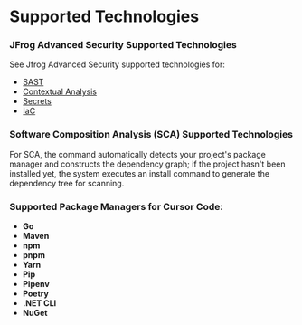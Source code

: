 # Supported Technologies

### JFrog Advanced Security Supported Technologies

See Jfrog Advanced Security supported technologies for:

* [SAST](../../../products/advanced-security/features-and-capabilities/sast/)
* [Contextual Analysis ](../../../products/advanced-security/features-and-capabilities/contextual-analysis-of-cves.md)
* [Secrets](../../../products/advanced-security/features-and-capabilities/secrets-scans/)
* [IaC](../../../products/advanced-security/features-and-capabilities/misconfigurations-scans.md)

### Software Composition Analysis (SCA) Supported Technologies

For SCA, the command automatically detects your project's package manager and constructs the dependency graph; if the project hasn't been installed yet, the system executes an install command to generate the dependency tree for scanning.

### Supported Package Managers for Cursor Code:

* **Go**
* **Maven**
* **npm**
* **pnpm**
* **Yarn**
* **Pip**
* **Pipenv**
* **Poetry**
* **.NET CLI**
* **NuGet**
